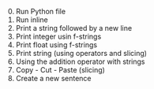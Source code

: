 0. Run Python file
1. Run inline
2. Print a string followed by a new line
3. Print integer usin f-strings
4. Print float using f-strings
5. Print string (using operators and slicing)
6. Using the addition operator with strings
7. Copy - Cut - Paste (slicing)
8. Create a new sentence
